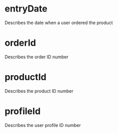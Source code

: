 # entryDate

Describes the date when a user ordered the product

# orderId

Describes the order ID number

# productId

Describes the product ID number

# profileId

Describes the user profile ID number